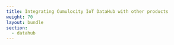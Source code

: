 ```yaml
---
title: Integrating Cumulocity IoT DataHub with other products
weight: 70
layout: bundle
section:
  - datahub
---
```

